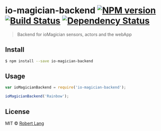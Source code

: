 # io-magician-backend [![NPM version][npm-image]][npm-url] [![Build Status][travis-image]][travis-url] [![Dependency Status][daviddm-image]][daviddm-url]
> Backend for ioMagician sensors, actors and the webApp


## Install

```sh
$ npm install --save io-magician-backend
```


## Usage

```js
var ioMagicianBackend = require('io-magician-backend');

ioMagicianBackend('Rainbow');
```

## License

MIT © [Robert Lang](roblang.de)


[npm-image]: https://badge.fury.io/js/io-magician-backend.svg
[npm-url]: https://npmjs.org/package/io-magician-backend
[travis-image]: https://travis-ci.org/bobrossthepainter/io-magician-backend.svg?branch=master
[travis-url]: https://travis-ci.org/bobrossthepainter/io-magician-backend
[daviddm-image]: https://david-dm.org/bobrossthepainter/io-magician-backend.svg?theme=shields.io
[daviddm-url]: https://david-dm.org/bobrossthepainter/io-magician-backend
